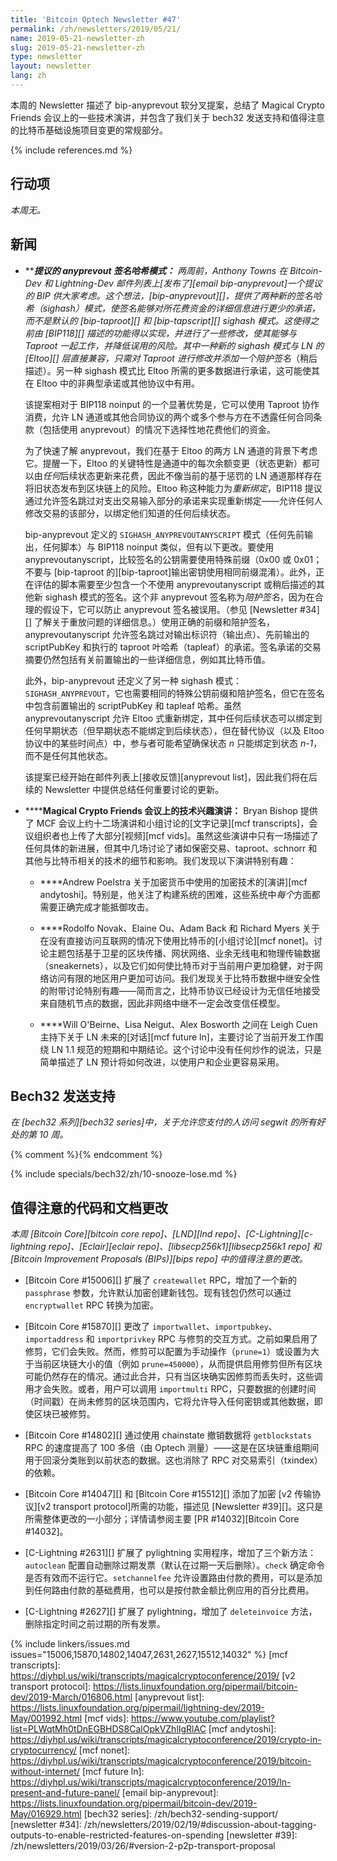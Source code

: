```yaml
---
title: 'Bitcoin Optech Newsletter #47'
permalink: /zh/newsletters/2019/05/21/
name: 2019-05-21-newsletter-zh
slug: 2019-05-21-newsletter-zh
type: newsletter
layout: newsletter
lang: zh
---
```

本周的 Newsletter 描述了 bip-anyprevout 软分叉提案，总结了 Magical Crypto Friends 会议上的一些技术演讲，并包含了我们关于 bech32 发送支持和值得注意的比特币基础设施项目变更的常规部分。

{% include references.md %}

## 行动项

*本周无。*

## 新闻

- **<!--proposed-anyprevout-sighash-modes-->****提议的 anyprevout 签名哈希模式：** 两周前，Anthony Towns 在 Bitcoin-Dev 和 Lightning-Dev 邮件列表上[发布了][email bip-anyprevout]一个提议的 BIP 供大家考虑。这个想法，[bip-anyprevout][]，提供了两种新的签名哈希（sighash）模式，使签名能够对所花费资金的详细信息进行更少的承诺，而不是默认的 [bip-taproot][] 和 [bip-tapscript][] sighash 模式。这使得之前由 [BIP118][] 描述的功能得以实现，并进行了一些修改，使其能够与 Taproot 一起工作，并降低误用的风险。其中一种新的 sighash 模式与 LN 的 [Eltoo][] 层直接兼容，只需对 Taproot 进行修改并添加一个*陪护签名*（稍后描述）。另一种 sighash 模式比 Eltoo 所需的更多数据进行承诺，这可能使其在 Eltoo 中的非典型承诺或其他协议中有用。

  该提案相对于 BIP118 noinput 的一个显著优势是，它可以使用 Taproot 协作消费，允许 LN 通道或其他合同协议的两个或多个参与方在不透露任何合同条款（包括使用 anyprevout）的情况下选择性地花费他们的资金。

  为了快速了解 anyprevout，我们在基于 Eltoo 的两方 LN 通道的背景下考虑它。提醒一下，Eltoo 的关键特性是通道中的每次余额变更（状态更新）都可以由*任何*后续状态更新来花费，因此不像当前的基于惩罚的 LN 通道那样存在将旧状态发布到区块链上的风险。Eltoo 称这种能力为*重新绑定*，BIP118 提议通过允许签名跳过对支出交易输入部分的承诺来实现重新绑定——允许任何人修改交易的该部分，以绑定他们知道的任何后续状态。

  bip-anyprevout 定义的 `SIGHASH_ANYPREVOUTANYSCRIPT` 模式（任何先前输出，任何脚本）与 BIP118 noinput 类似，但有以下更改。要使用 anyprevoutanyscript，比较签名的公钥需要使用特殊前缀（0x00 或 0x01；不要与 [bip-taproot 的][bip-taproot]输出密钥使用相同前缀混淆）。此外，正在评估的脚本需要至少包含一个不使用 anyprevoutanyscript 或稍后描述的其他新 sighash 模式的签名。这个非 anyprevout 签名称为*陪护签名*，因为在合理的假设下，它可以防止 anyprevout 签名被误用。（参见 [Newsletter #34][] 了解关于重放问题的详细信息。）使用正确的前缀和陪护签名，anyprevoutanyscript 允许签名跳过对输出标识符（输出点）、先前输出的 scriptPubKey 和执行的 taproot 叶哈希（tapleaf）的承诺。签名承诺的交易摘要仍然包括有关前置输出的一些详细信息，例如其比特币值。

  此外，bip-anyprevout 还定义了另一种 sighash 模式：`SIGHASH_ANYPREVOUT`，它也需要相同的特殊公钥前缀和陪护签名，但它在签名中包含前置输出的 scriptPubKey 和 tapleaf 哈希。虽然 anyprevoutanyscript 允许 Eltoo 式重新绑定，其中任何后续状态可以绑定到任何早期状态（但早期状态不能绑定到后续状态），但在替代协议（以及 Eltoo 协议中的某些时间点）中，参与者可能希望确保状态 *n* 只能绑定到状态 *n-1*，而不是任何其他状态。

  该提案已经开始在邮件列表上[接收反馈][anyprevout list]，因此我们将在后续的 Newsletter 中提供总结任何重要讨论的更新。

- **<!--talks-of-technical-interest-at-magical-crypto-friends-conference-->****Magical Crypto Friends 会议上的技术兴趣演讲：** Bryan Bishop 提供了 MCF 会议上约十二场演讲和小组讨论的[文字记录][mcf transcripts]，会议组织者也上传了大部分[视频][mcf vids]。虽然这些演讲中只有一场描述了任何具体的新进展，但其中几场讨论了诸如保密交易、taproot、schnorr 和其他与比特币相关的技术的细节和影响。我们发现以下演讲特别有趣：

  - **<!--talk-->**Andrew Poelstra 关于加密货币中使用的加密技术的[演讲][mcf andytoshi]。特别是，他关注了构建系统的困难，这些系统中*每个*方面都需要正确完成才能抵御攻击。

  - **<!--panel-->**Rodolfo Novak、Elaine Ou、Adam Back 和 Richard Myers 关于在没有直接访问互联网的情况下使用比特币的[小组讨论][mcf nonet]。讨论主题包括基于卫星的区块传播、网状网络、业余无线电和物理传输数据（sneakernets），以及它们如何使比特币对于当前用户更加稳健，对于网络访问有限的地区用户更加可访问。我们发现关于比特币数据中继安全性的附带讨论特别有趣——简而言之，比特币协议已经设计为无信任地接受来自随机节点的数据，因此非网络中继不一定会改变信任模型。

  - **<!--conversation-->**Will O'Beirne、Lisa Neigut、Alex Bosworth 之间在 Leigh Cuen 主持下关于 LN 未来的[对话][mcf future ln]，主要讨论了当前开发工作围绕 LN 1.1 规范的短期和中期结论。这个讨论中没有任何炒作的说法，只是简单描述了 LN 预计将如何改进，以使用户和企业更容易采用。

## Bech32 发送支持

*在 [bech32 系列][bech32 series]中，关于允许您支付的人访问 segwit 的所有好处的第 10 周。*

{% comment %}<!-- weekly reminder for harding: check Bech32 Adoption
wiki page for changes -->{% endcomment %}

{% include specials/bech32/zh/10-snooze-lose.md %}

## 值得注意的代码和文档更改

*本周 [Bitcoin Core][bitcoin core repo]、[LND][lnd repo]、[C-Lightning][c-lightning repo]、[Eclair][eclair repo]、[libsecp256k1][libsecp256k1 repo] 和 [Bitcoin Improvement Proposals (BIPs)][bips repo] 中的值得注意的更改。*

- [Bitcoin Core #15006][] 扩展了 `createwallet` RPC，增加了一个新的 `passphrase` 参数，允许默认加密创建新钱包。现有钱包仍然可以通过 `encryptwallet` RPC 转换为加密。

- [Bitcoin Core #15870][] 更改了 `importwallet`、`importpubkey`、`importaddress` 和 `importprivkey` RPC 与修剪的交互方式。之前如果启用了修剪，它们会失败。然而，修剪可以配置为手动操作（`prune=1`）或设置为大于当前区块链大小的值（例如 `prune=450000`），从而提供启用修剪但所有区块可能仍然存在的情况。通过此合并，只有当区块确实因修剪而丢失时，这些调用才会失败。或者，用户可以调用 `importmulti` RPC，只要数据的创建时间（时间戳）在尚未修剪的区块范围内，它将允许导入任何密钥或其他数据，即使区块已被修剪。

- [Bitcoin Core #14802][] 通过使用 chainstate 撤销数据将 `getblockstats` RPC 的速度提高了 100 多倍（由 Optech 测量）——这是在区块链重组期间用于回滚分类账到以前状态的数据。这也消除了 RPC 对交易索引（txindex）的依赖。

- [Bitcoin Core #14047][] 和 [Bitcoin Core #15512][] 添加了加密 [v2 传输协议][v2 transport protocol]所需的功能，描述见 [Newsletter #39][]。这只是所需整体更改的一小部分；详情请参阅主要 [PR #14032][Bitcoin Core #14032]。

- [C-Lightning #2631][] 扩展了 pylightning 实用程序，增加了三个新方法：`autoclean` 配置自动删除过期发票（默认在过期一天后删除）。`check` 确定命令是否有效而不运行它。`setchannelfee` 允许设置路由付款的费用，可以是添加到任何路由付款的基础费用，也可以是按付款金额比例应用的百分比费用。

- [C-Lightning #2627][] 扩展了 pylightning，增加了 `deleteinvoice` 方法，删除指定时间之前过期的所有发票。


{% include linkers/issues.md issues="15006,15870,14802,14047,2631,2627,15512,14032" %}
[mcf transcripts]: https://diyhpl.us/wiki/transcripts/magicalcryptoconference/2019/
[v2 transport protocol]: https://lists.linuxfoundation.org/pipermail/bitcoin-dev/2019-March/016806.html
[anyprevout list]: https://lists.linuxfoundation.org/pipermail/lightning-dev/2019-May/001992.html
[mcf vids]: https://www.youtube.com/playlist?list=PLWqtMh0tDnEGBHDS8CalOpkVZhlIgRlAC
[mcf andytoshi]: https://diyhpl.us/wiki/transcripts/magicalcryptoconference/2019/crypto-in-cryptocurrency/
[mcf nonet]: https://diyhpl.us/wiki/transcripts/magicalcryptoconference/2019/bitcoin-without-internet/
[mcf future ln]: https://diyhpl.us/wiki/transcripts/magicalcryptoconference/2019/ln-present-and-future-panel/
[email bip-anyprevout]: https://lists.linuxfoundation.org/pipermail/bitcoin-dev/2019-May/016929.html
[bech32 series]: /zh/bech32-sending-support/
[newsletter #34]: /zh/newsletters/2019/02/19/#discussion-about-tagging-outputs-to-enable-restricted-features-on-spending
[newsletter #39]: /zh/newsletters/2019/03/26/#version-2-p2p-transport-proposal

